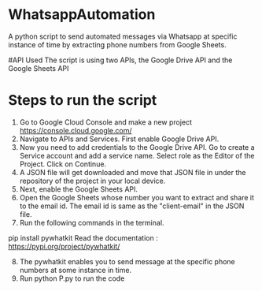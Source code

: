 # WhatsappAutomation
A python script to send automated messages via Whatsapp at specific instance of time by extracting phone numbers from Google Sheets. 

#API Used
The script is using two APIs, the Google Drive API and the Google Sheets API

# Steps to run the script
1. Go to Google Cloud Console and make a new project https://console.cloud.google.com/
2. Navigate to APIs and Services. First enable Google Drive API.
3. Now you need to add credentials to the Google Drive API. Go to create a Service account and add a service name. Select role as the Editor of the Project. Click on Continue.
4. A JSON file will get downloaded and move that JSON file in under the repository of the project in your local device.
5. Next, enable the Google Sheets API.
6. Open the Google Sheets whose number you want to extract and share it to the email id. The email id is same as the "client-email" in the JSON file.
7. Run the following commands in the terminal.

  pip install pywhatkit
  Read the documentation : https://pypi.org/project/pywhatkit/
  
8. The pywhatkit enables you to send message at the specific phone numbers at some instance in time.
9. Run python P.py to run the code
